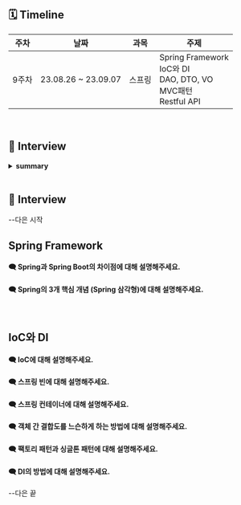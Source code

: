 ## 🗓 Timeline
| 주차 | 날짜 | 과목 | 주제 |
|--|--|--|--|
| 9주차 | 23.08.26 ~ 23.09.07 | 스프링 | Spring Framework<br>IoC와 DI<br>DAO, DTO, VO<br>MVC패턴<br>Restful API|

<br>
    
## 📝 Interview


<details>
<summary><b>summary</b></summary>
<div markdown="1">

- [질문을 적어주세요. 1](#질문을-적어주세요1)


</div>
</details>

<br>

## 📝 Interview


--다은 시작
## Spring Framework
#### 🗨 Spring과 Spring Boot의 차이점에 대해 설명해주세요.

#### 🗨 Spring의 3개 핵심 개념 (Spring 삼각형)에 대해 설명해주세요.

<br>

## IoC와 DI
#### 🗨 IoC에 대해 설명해주세요.

#### 🗨 스프링 빈에 대해 설명해주세요.

#### 🗨 스프링 컨테이너에 대해 설명해주세요.

#### 🗨 객체 간 결합도를 느슨하게 하는 방법에 대해 설명해주세요.

#### 🗨 팩토리 패턴과 싱글톤 패턴에 대해 설명해주세요.

#### 🗨 DI의 방법에 대해 설명해주세요. 
--다은 끝

